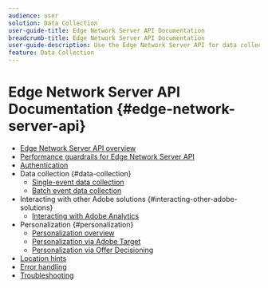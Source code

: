 ```yaml
---
audience: user
solution: Data Collection
user-guide-title: Edge Network Server API Documentation
breadcrumb-title: Edge Network Server API Documentation
user-guide-description: Use the Edge Network Server API for data collection, personalization, advertising, and marketing use cases with Experience Cloud or Experience Platform Edge services.
feature: Data Collection
---
```


# Edge Network Server API Documentation {#edge-network-server-api}


* [Edge Network Server API overview](overview.md)
* [Performance guardrails for Edge Network Server API](guardrails.md)
* [Authentication](authentication.md)
* Data collection {#data-collection}
  * [Single-event data collection](interactive-data-collection.md)
  * [Batch event data collection](non-interactive-data-collection.md)
* Interacting with other Adobe solutions {#interacting-other-adobe-solutions}
  * [Interacting with Adobe Analytics](interacting-adobe-analytics.md)
* Personalization {#personalization}
  * [Personalization overview](personalization-overview.md)
  * [Personalization via Adobe Target](personalization-target.md)
  * [Personalization via Offer Decisioning](personalization-offer-decisioning.md)
* [Location hints](location-hints.md)
* [Error handling](error-handling.md)
* [Troubleshooting](troubleshooting.md)